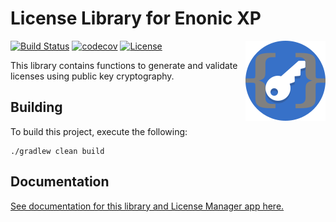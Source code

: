 License Library for Enonic XP
=============================

<img align="right" alt="Lib License Logo" width="128" src="./license-lib-logo.svg">

[![Build Status](https://travis-ci.org/enonic/lib-license.svg?branch=master)](https://travis-ci.org/enonic/lib-license)
[![codecov](https://codecov.io/gh/enonic/lib-license/branch/master/graph/badge.svg)](https://codecov.io/gh/enonic/lib-license)
[![License](https://img.shields.io/badge/license-Apache-blue.svg)](http://www.apache.org/licenses/LICENSE-2.0.html)

This library contains functions to generate and validate licenses using public key cryptography.


## Building

To build this project, execute the following:

```
./gradlew clean build
```

## Documentation

[See documentation for this library and License Manager app here.](docs/index.adoc)

